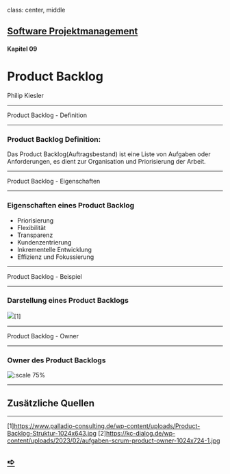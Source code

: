 class: center, middle

## [Software Projektmanagement](index.html)

#### Kapitel 09

# Product Backlog

Philip Kiesler


---

Product Backlog - Definition

----

### Product Backlog Definition:

Das Product Backlog(Auftragsbestand) ist eine Liste von Aufgaben oder Anforderungen, es dient zur Organisation und Priorisierung der Arbeit. 

---

Product Backlog - Eigenschaften

----

### Eigenschaften eines Product Backlog
- Priorisierung
- Flexibilität
- Transparenz
- Kundenzentrierung
- Inkrementelle Entwicklung
- Effizienz und Fokussierung
  
---

Product Backlog - Beispiel

----

### Darstellung eines Product Backlogs

![](media/kapitel9/Product-Backlog-Struktur-1024x643.png)[1]

---

Product Backlog - Owner

----

### Owner des Product Backlogs

![:scale 75%](media/kapitel9/aufgaben-scrum-product-owner-1024x724-1.jpg)



---

## Zusätzliche Quellen

----
[1]https://www.palladio-consulting.de/wp-content/uploads/Product-Backlog-Struktur-1024x643.jpg
[2]https://kc-dialog.de/wp-content/uploads/2023/02/aufgaben-scrum-product-owner-1024x724-1.jpg

## [&#10154;](?url=10.kapitel.md)

